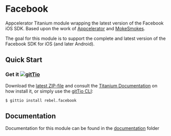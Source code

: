 Facebook
==============

Appcelerator Titanium module wrapping the latest version of the Facebook iOS SDK.
Based upon the work of [Appcelerator](https://github.com/appcelerator-modules) and [MokeSmokes](https://github.com/mokesmokes).

The goal for this module is to support the complete and latest version of the Facebook SDK for iOS (and later Android).

## Quick Start

### Get it [![gitTio](http://gitt.io/badge.png)](http://gitt.io/component/rebel.facebook)
Download the [latest ZIP-file](https://github.com/timanrebel/Facebook/tree/master/iphone/dist) and consult the [Titanium Documentation](http://docs.appcelerator.com/titanium/latest/#!/guide/Using_a_Module) on how install it, or simply use the [gitTio CLI](http://gitt.io/cli):

`$ gittio install rebel.facebook`

## Documentation

Documentation for this module can be found in the [documentation](https://github.com/timanrebel/Facebook/blob/master/documentation/index.md) folder
